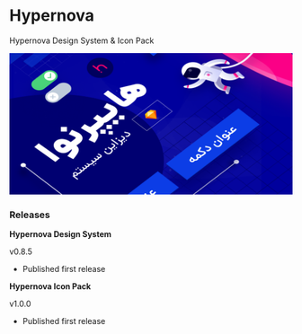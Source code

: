 # Hypernova
Hypernova Design System & Icon Pack 

![N|Solid](https://raw.githubusercontent.com/sirpooya/hypernova/master/Cover.png)



### **Releases**

**Hypernova Design System**

v0.8.5

- Published first release



**Hypernova Icon Pack**

v1.0.0

- Published first release

